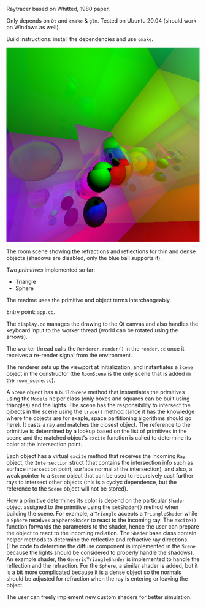 Raytracer based on Whitted, 1980 paper.

Only depends on `Qt` and `cmake` & `glm`. Tested on Ubuntu 20.04 (should work on Windows as well).

Build instructions: install the dependencies and use `cmake`.

![alt text](sample.png)

The room scene showing the refractions and reflections for thin and dense objects (shadows are disabled, only the blue ball supports it).

Two *primitives* implemented so far:
* Triangle
* Sphere

The readme uses the primitive and object terms interchangeably.

Entry point: `app.cc`.

The `display.cc` manages the drawing to the Qt canvas and also handles the keyboard input to the worker thread (world can be rotated using the arrows).

The worker thread calls the `Renderer.render()` in the `render.cc` once it receives a re-render signal from the environment.

The renderer sets up the viewport at initialization, and instantiates a `Scene` object in the constructor (the `RoomScene` is the only scene that is added in the `room_scene.cc`).

A `Scene` object has a `buildScene` method that instantiates the primitives using the `Models` helper class (only boxes and squares can be built using triangles) and the lights. The scene has the responsibility to intersect the ojbects in the scene using the `trace()` method (since it has the knowledge where the objects are for exaple, space partitioning algorithms should go here). It casts a ray and matches the closest object. The reference to the primitive is determined by a lookup based on the list of primitives in the scene and the matched object's `excite` function is called to determine its color at the intersection point.

Each object has a virtual `excite` method that receives the incoming `Ray` object, the `Intersection` struct (that contains the intersection info such as surface intersection point, surface normal at the intersection), and also, a weak pointer to a `Scene` object that can be used to recursively cast further rays to intersect other objects (this is a cyclyc dependence, but the reference to the `Scene` object will not be stored).

How a primitive determines its color is depend on the particular  `Shader` object assigned to the primitive using the `setShader()` method when building the scene. For example, a `Triangle` accepts a `TriangleShader` while a `Sphere` receives a
`SphereShader` to react to the incoming ray. The `excite()` function forwards the parameters to the shader, hence the user can prepare the object to react to the incoming radiation. The `Shader` base class contain helper methods to determine the reflective and refractive ray directions. (The code to determine the diffuse component is implemented in the `Scene` because the lights should be considered to properly handle the shadows). An example shader, the `GenericTriangleShader` is implemented to handle the reflection and the refraction. For the `Sphere`, a similar shader is added, but it is a bit more complicated because it is a dense object so the normals should be adjusted for refraction when the ray is entering or leaving the object.

The user can freely implement new custom shaders for better simulation.
